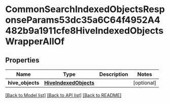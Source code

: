 # CommonSearchIndexedObjectsResponseParams53dc35a6C64f4952A4482b9a1911cfe8HiveIndexedObjectsWrapperAllOf


## Properties
Name | Type | Description | Notes
------------ | ------------- | ------------- | -------------
**hive_objects** | [**HiveIndexedObjects**](HiveIndexedObjects.md) |  | [optional] 

[[Back to Model list]](../README.md#documentation-for-models) [[Back to API list]](../README.md#documentation-for-api-endpoints) [[Back to README]](../README.md)


